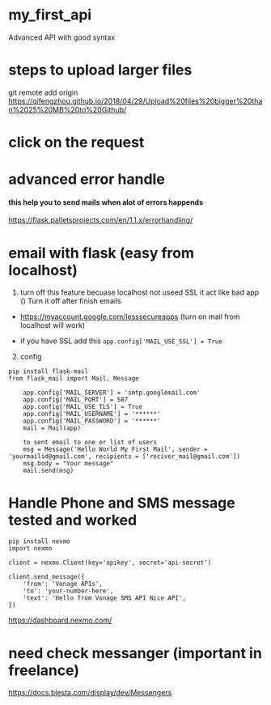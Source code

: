 # my_first_api
Advanced API with good syntax 

# steps to upload larger files
git remote add origin https://qifengzhou.github.io/2018/04/29/Upload%20files%20bigger%20than%2025%20MB%20to%20Github/

#  click on the request


# advanced error handle

#### this help you to send mails when alot of errors happends
https://flask.palletsprojects.com/en/1.1.x/errorhandling/


# email with flask (easy from localhost)

1. turn off this feature becuase localhost not useed SSL it act like bad app () Turn it off after finish emails 
*  https://myaccount.google.com/lesssecureapps  (turn on mail from localhost will work)

*  if you have SSL add this ```app.config['MAIL_USE_SSL'] = True```

2. config

```
pip install flask-mail 
from flask_mail import Mail, Message

    app.config['MAIL_SERVER'] = 'smtp.googlemail.com'
    app.config['MAIL_PORT'] = 587
    app.config['MAIL_USE_TLS'] = True
    app.config['MAIL_USERNAME'] = '******'
    app.config['MAIL_PASSWORD'] = '******'
    mail = Mail(app)
    
    to sent email to one or list of users
    msg = Message('Hello World My First Mail', sender = 'yourmailid@gmail.com', recipients = ['reciver_mail@gmail.com'])
    msg.body = "Your message"
    mail.send(msg)

```


# Handle Phone and SMS message tested and worked 
```
pip install nexmo
import nexmo

client = nexmo.Client(key='apikey', secret='api-secret')

client.send_message({
    'from': 'Vonage APIs',
    'to': 'your-number-here',
    'text': 'Hello from Vonage SMS API Nice API',
})

```
https://dashboard.nexmo.com/


# need check messanger (important in freelance)
https://docs.blesta.com/display/dev/Messengers
